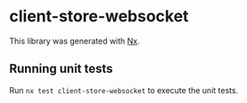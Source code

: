 # client-store-websocket

This library was generated with [Nx](https://nx.dev).

## Running unit tests

Run `nx test client-store-websocket` to execute the unit tests.
